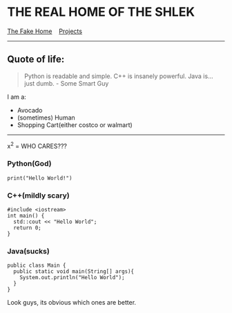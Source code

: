 THE REAL HOME OF THE SHLEK
============================
[The Fake Home](https://ssloke420.github.io/fakeos/windows.html) &nbsp;&nbsp; [Projects](projects.md)

-----------------------------------------------------------------------------------------
## Quote of life:
> Python is readable and simple. C++ is insanely powerful. Java is... just dumb.  - Some Smart Guy

I am a:
+ Avocado
+ (sometimes) Human
+ Shopping Cart(either costco or walmart)

------------------------------------------------------------
x<sup>2</sup> = WHO CARES???
### Python(God)
```
print("Hello World!")
```
### C++(mildly scary)
```
#include <iostream>
int main() {
  std::cout << "Hello World";
  return 0;
}
```
### Java(sucks)
```
public class Main {
  public static void main(String[] args){
    System.out.println("Hello World");
  }
}

```
Look guys, its obvious which ones are better.
